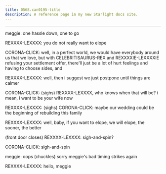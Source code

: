 ```yaml
---
title: 0568.can0195-title
description: A reference page in my new Starlight docs site.
---
```

----- 
meggie: one hassle down, one to go
 
REXXXX-LEXXXX: you do not really want to elope
 
CORONA-CLICK: well, in a perfect world, we would have everybody around us that we 
love, but with CELEBRITISAURUS-REX and REXXXXIE-LEXXXXIE refusing your settlement offer, there'll just 
be a lot of hurt feelings and having to choose sides, and


 
REXXXX-LEXXXX: well, then i suggest we just postpone until things are calmer
 
CORONA-CLICK: (sighs) REXXXX-LEXXXX, who knows when that will be? 
 i mean, i want to be your 
wife now
 
REXXXX-LEXXXX: (sighs) 
CORONA-CLICK: maybe our wedding could be the beginning of rebuilding this family


REXXXX-LEXXXX: well, baby, if you want to elope, we will elope, the sooner, the 
better
 
(front door closes) 
REXXXX-LEXXXX: sigh-and-spin? 
 
CORONA-CLICK: sigh-and-spin
 
meggie: oops
 (chuckles) sorry
 meggie's bad timing strikes again
 
REXXXX-LEXXXX: hello, meggie
 
